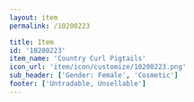 ```yaml
---
layout: item
permalink: /10200223

title: Item
id: '10200223'
item_name: 'Country Curl Pigtails'
icon_url: 'item/icon/customize/10200223.png'
sub_header: ['Gender: Female', 'Cosmetic']
footer: ['Untradable, Unsellable']
---
```

